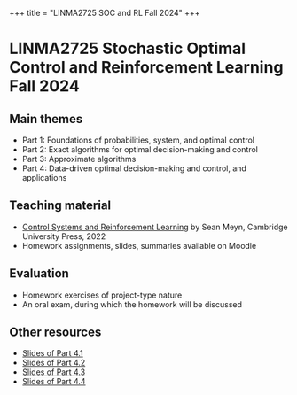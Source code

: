 +++
title = "LINMA2725 SOC and RL Fall 2024"
+++

# LINMA2725 Stochastic Optimal Control and Reinforcement Learning Fall 2024

## Main themes

* Part 1: Foundations of probabilities, system, and optimal control
* Part 2: Exact algorithms for optimal decision-making and control
* Part 3: Approximate algorithms
* Part 4: Data-driven optimal decision-making and control, and applications

## Teaching material

* [Control Systems and Reinforcement Learning](https://www.cambridge.org/core/books/control-systems-and-reinforcement-learning/6FA80E95F1E00BCB6680BB1A98A1F322) by Sean Meyn, Cambridge University Press, 2022
* Homework assignments, slides, summaries available on Moodle

## Evaluation

* Homework exercises of project-type nature
* An oral exam, during which the homework will be discussed

## Other resources

* [Slides of Part 4.1](/assets/linma2725/Chap6and7.pdf)
* [Slides of Part 4.2](/assets/linma2725/Chap9.pdf)
* [Slides of Part 4.3](/assets/linma2725/Chap10.pdf)
* [Slides of Part 4.4](/assets/linma2725/OnlineLearning.pdf)